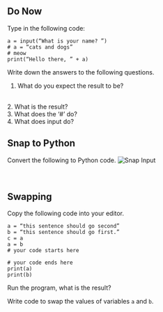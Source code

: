 ## Do Now
Type in the following code: 

```
a = input(“What is your name? ”)
# a = “cats and dogs”
# meow
print(“Hello there, ” + a)
```

Write down the answers to the following questions. 
1. What do you expect the result to be?
<br>
2. What is the result?
<br>
3. What does the ‘#’ do? 
<br>
4. What does input do?

## Snap to Python
Convert the following to Python code.
![Snap Input]()
<br>
<br>
<br>

## Swapping
Copy the following code into your editor. 

```
a = “this sentence should go second”
b = “this sentence should go first.”  
c = a 
a = b 
# your code starts here

# your code ends here
print(a)
print(b)
```

Run the program, what is the result? 


Write code to swap the values of variables `a` and `b`.

